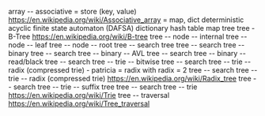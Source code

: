 array -- associative = store (key, value) https://en.wikipedia.org/wiki/Associative_array = map, dict
deterministic acyclic finite state automaton (DAFSA)
dictionary
hash table
map
tree
tree - B-Tree https://en.wikipedia.org/wiki/B-tree
tree -- node -- internal
tree -- node -- leaf
tree -- node -- root
tree -- search tree
tree -- search tree -- binary
tree -- search tree -- binary -- AVL
tree -- search tree -- binary -- read/black
tree -- search tree -- trie -- bitwise
tree -- search tree -- trie -- radix (compressed trie) - patricia = radix with radix = 2
tree -- search tree -- trie -- radix (compressed trie) https://en.wikipedia.org/wiki/Radix_tree
tree -- search tree -- trie -- suffix tree
tree -- search tree -- trie https://en.wikipedia.org/wiki/Trie
tree -- traversal https://en.wikipedia.org/wiki/Tree_traversal
